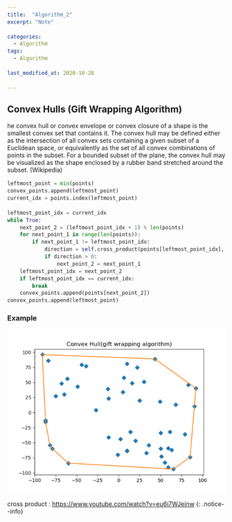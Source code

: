 ```yaml
---
title:  "Algorithm_2"
excerpt: "Note"

categories:
  - Algorithm
tags:
  - Algorithm
  
last_modified_at: 2020-10-28

---
```


## Convex Hulls (Gift Wrapping Algorithm)

he convex hull or convex envelope or convex closure of a shape is the smallest convex set that contains it. The convex hull may be defined either as the intersection of all convex sets containing a given subset of a Euclidean space, or equivalently as the set of all convex combinations of points in the subset. For a bounded subset of the plane, the convex hull may be visualized as the shape enclosed by a rubber band stretched around the subset. (Wikipedia)

``` python
leftmost_point = min(points)
convex_points.append(leftmost_point)
current_idx = points.index(leftmost_point)

leftmost_point_idx = current_idx
while True:
    next_point_2 = (leftmost_point_idx + 1) % len(points)
    for next_point_1 in range(len(points)):
        if next_point_1 != leftmost_point_idx:
            direction = self.cross_product(points[leftmost_point_idx], points[next_point_1], points[next_point_2])
            if direction > 0:
                next_point_2 = next_point_1
    leftmost_point_idx = next_point_2
    if leftmost_point_idx == current_idx:
        break
    convex_points.append(points[next_point_2])
convex_points.append(leftmost_point)
```

### Example
![](/assets/images/algorithm/Convex_Hull.png)

cross product : https://www.youtube.com/watch?v=eu6i7WJeinw
{: .notice--info}